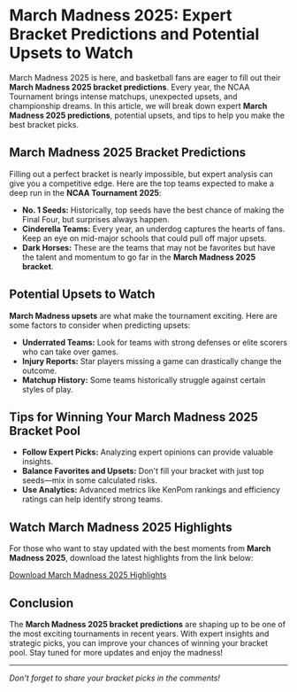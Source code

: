 # March Madness 2025: Expert Bracket Predictions and Potential Upsets to Watch

March Madness 2025 is here, and basketball fans are eager to fill out their **March Madness 2025 bracket predictions**. Every year, the NCAA Tournament brings intense matchups, unexpected upsets, and championship dreams. In this article, we will break down expert **March Madness 2025 predictions**, potential upsets, and tips to help you make the best bracket picks.

## March Madness 2025 Bracket Predictions

Filling out a perfect bracket is nearly impossible, but expert analysis can give you a competitive edge. Here are the top teams expected to make a deep run in the **NCAA Tournament 2025**:

- **No. 1 Seeds:** Historically, top seeds have the best chance of making the Final Four, but surprises always happen.
- **Cinderella Teams:** Every year, an underdog captures the hearts of fans. Keep an eye on mid-major schools that could pull off major upsets.
- **Dark Horses:** These are the teams that may not be favorites but have the talent and momentum to go far in the **March Madness 2025 bracket**.

## Potential Upsets to Watch

**March Madness upsets** are what make the tournament exciting. Here are some factors to consider when predicting upsets:

- **Underrated Teams:** Look for teams with strong defenses or elite scorers who can take over games.
- **Injury Reports:** Star players missing a game can drastically change the outcome.
- **Matchup History:** Some teams historically struggle against certain styles of play.

## Tips for Winning Your March Madness 2025 Bracket Pool

- **Follow Expert Picks:** Analyzing expert opinions can provide valuable insights.
- **Balance Favorites and Upsets:** Don't fill your bracket with just top seeds—mix in some calculated risks.
- **Use Analytics:** Advanced metrics like KenPom rankings and efficiency ratings can help identify strong teams.

## Watch March Madness 2025 Highlights

For those who want to stay updated with the best moments from **March Madness 2025**, download the latest highlights from the link below:

[Download March Madness 2025 Highlights](https://bit.ly/4iL3HFB)

## Conclusion

The **March Madness 2025 bracket predictions** are shaping up to be one of the most exciting tournaments in recent years. With expert insights and strategic picks, you can improve your chances of winning your bracket pool. Stay tuned for more updates and enjoy the madness!

---

*Don't forget to share your bracket picks in the comments!*
